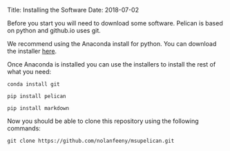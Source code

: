 Title: Installing the Software
Date: 2018-07-02

Before you start you will need to download some software. Pelican is based on python and github.io uses git.  

We recommend using the Anaconda install for python.  You can download the installer [here]().

Once Anaconda is installed you can use the installers to install the rest of what you need:

``` conda install git ```

``` pip install pelican ```

``` pip install markdown ```

Now you should be able to clone this repository using the following commands:

``` git clone https://github.com/nolanfeeny/msupelican.git ```
